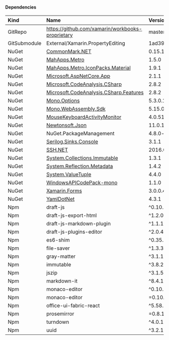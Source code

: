 #### Dependencies
| Kind         | Name                                             | Version                                  | License       |
| :----------- | :----------------------------------------------- | :--------------------------------------- | :------------ |
| GitRepo      | https://github.com/xamarin/workbooks-proprietary | master                                   |               |
| GitSubmodule | External/Xamarin.PropertyEditing                 | 1ad39236886f30dded16811e588ae4accddc4a19 |               |
| NuGet        | [CommonMark.NET][1]                              | 0.15.1-abock-workbooks.1384619           | [License][2]  |
| NuGet        | [MahApps.Metro][3]                               | 1.5.0                                    | [License][4]  |
| NuGet        | [MahApps.Metro.IconPacks.Material][5]            | 1.9.1                                    | [License][6]  |
| NuGet        | [Microsoft.AspNetCore.App][7]                    | 2.1.1                                    | [License][8]  |
| NuGet        | [Microsoft.CodeAnalysis.CSharp][9]               | 2.8.2                                    | [License][10] |
| NuGet        | [Microsoft.CodeAnalysis.CSharp.Features][9]      | 2.8.2                                    | [License][10] |
| NuGet        | [Mono.Options][11]                               | 5.3.0.1                                  | [License][12] |
| NuGet        | [Mono.WebAssembly.Sdk][13]                       | 5.15.0-wasm-e241e36                      |               |
| NuGet        | [MouseKeyboardActivityMonitor][14]               | 4.0.5150.10665                           |               |
| NuGet        | [Newtonsoft.Json][15]                            | 11.0.1                                   | [License][16] |
| NuGet        | NuGet.PackageManagement                          | 4.8.0-workbooks                          | [License][17] |
| NuGet        | [Serilog.Sinks.Console][18]                      | 3.1.1                                    | [License][19] |
| NuGet        | [SSH.NET][20]                                    | 2016.0.0                                 | [License][21] |
| NuGet        | [System.Collections.Immutable][22]               | 1.3.1                                    | [License][23] |
| NuGet        | [System.Reflection.Metadata][22]                 | 1.4.2                                    | [License][23] |
| NuGet        | [System.ValueTuple][22]                          | 4.4.0                                    | [License][24] |
| NuGet        | [WindowsAPICodePack-mono][25]                    | 1.1.0                                    |               |
| NuGet        | [Xamarin.Forms][26]                              | 3.0.0.482510                             | [License][27] |
| NuGet        | [YamlDotNet][28]                                 | 4.3.1                                    | [License][29] |
| Npm          | draft-js                                         | ^0.10.5                                  |               |
| Npm          | draft-js-export-html                             | ^1.2.0                                   |               |
| Npm          | draft-js-markdown-plugin                         | ^1.1.1                                   |               |
| Npm          | draft-js-plugins-editor                          | ^2.0.4                                   |               |
| Npm          | es6-shim                                         | ^0.35.3                                  |               |
| Npm          | file-saver                                       | ^1.3.3                                   |               |
| Npm          | gray-matter                                      | ^3.1.1                                   |               |
| Npm          | immutable                                        | ^3.8.2                                   |               |
| Npm          | jszip                                            | ^3.1.5                                   |               |
| Npm          | markdown-it                                      | ^8.4.1                                   |               |
| Npm          | monaco-editor                                    | ^0.10.1                                  |               |
| Npm          | monaco-editor                                    | =0.10.1                                  |               |
| Npm          | office-ui-fabric-react                           | ^5.58.0                                  |               |
| Npm          | prosemirror                                      | =0.8.1                                   |               |
| Npm          | turndown                                         | ^4.0.1                                   |               |
| Npm          | uuid                                             | ^3.2.1                                   |               |

[1]: https://github.com/Knagis/CommonMark.NET/
[2]: https://raw.githubusercontent.com/Knagis/CommonMark.NET/master/LICENSE.md
[3]: https://github.com/MahApps/MahApps.Metro
[4]: https://github.com/MahApps/MahApps.Metro/blob/master/LICENSE
[5]: https://github.com/MahApps/MahApps.Metro.IconPacks
[6]: https://opensource.org/licenses/MIT
[7]: https://asp.net/
[8]: https://raw.githubusercontent.com/aspnet/Home/2.0.0/LICENSE.txt
[9]: https://github.com/dotnet/roslyn
[10]: http://go.microsoft.com/fwlink/?LinkId=529443
[11]: https://github.com/xamarin/XamarinComponents/tree/master/XPlat/Mono.Options
[12]: https://github.com/xamarin/XamarinComponents/blob/master/XPlat/Mono.Options/License.md
[13]: https://github.com/mono/mono
[14]: http://globalmousekeyhook.codeplex.com/
[15]: https://www.newtonsoft.com/json
[16]: https://raw.github.com/JamesNK/Newtonsoft.Json/master/LICENSE.md
[17]: https://raw.githubusercontent.com/NuGet/NuGet.Client/dev/LICENSE.txt
[18]: https://github.com/serilog/serilog-sinks-console
[19]: https://www.apache.org/licenses/LICENSE-2.0
[20]: https://github.com/sshnet/SSH.NET/
[21]: https://github.com/sshnet/SSH.NET/blob/master/LICENSE
[22]: https://dot.net/
[23]: http://go.microsoft.com/fwlink/?LinkId=329770
[24]: https://github.com/dotnet/corefx/blob/master/LICENSE.TXT
[25]: https://github.com/mono/WindowsAPICodePack
[26]: http://xamarin.com/forms
[27]: http://aka.ms/xamarin-forms-license
[28]: https://github.com/aaubry/YamlDotNet/wiki
[29]: https://github.com/aaubry/YamlDotNet/blob/master/LICENSE
